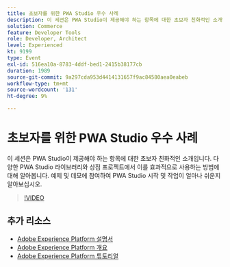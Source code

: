```yaml
---
title: 초보자를 위한 PWA Studio 우수 사례
description: 이 세션은 PWA Studio이 제공해야 하는 항목에 대한 초보자 친화적인 소개입니다. 다양한 PWA Studio 라이브러리와 상점 프로젝트에서 이를 효과적으로 사용하는 방법에 대해 알아봅니다. 예제 및 데모에 참여하여 PWA Studio 시작 및 작업이 얼마나 쉬운지 알아보십시오.
solution: Commerce
feature: Developer Tools
role: Developer, Architect
level: Experienced
kt: 9199
type: Event
exl-id: 516ea10a-8783-4ddf-bed1-2415b38177cb
duration: 1989
source-git-commit: 9a297cda953d4414131657f9ac84580aea0eabeb
workflow-type: tm+mt
source-wordcount: '131'
ht-degree: 9%

---
```


# 초보자를 위한 PWA Studio 우수 사례

이 세션은 PWA Studio이 제공해야 하는 항목에 대한 초보자 친화적인 소개입니다.
다양한 PWA Studio 라이브러리와 상점 프로젝트에서 이를 효과적으로 사용하는 방법에 대해 알아봅니다.
예제 및 데모에 참여하여 PWA Studio 시작 및 작업이 얼마나 쉬운지 알아보십시오.

>[!VIDEO](https://video.tv.adobe.com/v/337764/?quality=12&learn=on&hidetitle=true)

## 추가 리소스

- [Adobe Experience Platform 설명서](https://experienceleague.adobe.com/docs/experience-platform.html?lang=ko)
- [Adobe Experience Platform 개요](https://experienceleague.adobe.com/docs/experience-platform/landing/home.html?lang=ko)
- [Adobe Experience Platform 튜토리얼](https://experienceleague.adobe.com/docs/platform-learn/tutorials/overview.html?lang=ko)
